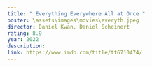 ```yaml
---
title: " Everything Everywhere All at Once "
poster: \assets\images\movies\everyth.jpeg
director: Daniel Kwan, Daniel Scheinert
rating: 8.9
year: 2022
description:
link: https://www.imdb.com/title/tt6710474/
---
```

